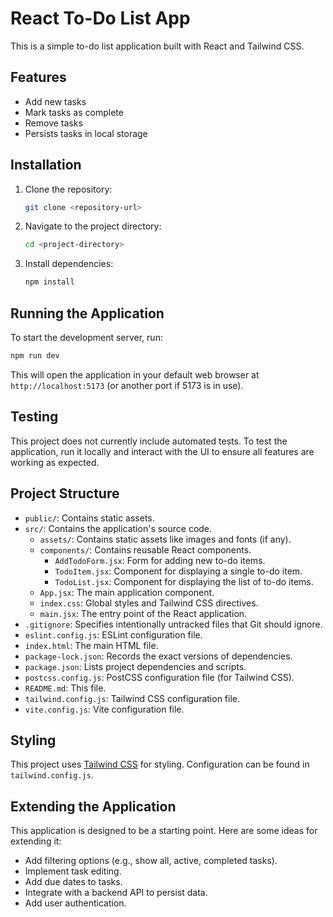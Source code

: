 # React To-Do List App

This is a simple to-do list application built with React and Tailwind CSS.

## Features

- Add new tasks
- Mark tasks as complete
- Remove tasks
- Persists tasks in local storage

## Installation

1. Clone the repository:
   ```bash
   git clone <repository-url>
   ```
2. Navigate to the project directory:
   ```bash
   cd <project-directory>
   ```
3. Install dependencies:
   ```bash
   npm install
   ```

## Running the Application

To start the development server, run:

```bash
npm run dev
```

This will open the application in your default web browser at `http://localhost:5173` (or another port if 5173 is in use).

## Testing

This project does not currently include automated tests. To test the application, run it locally and interact with the UI to ensure all features are working as expected.

## Project Structure

- `public/`: Contains static assets.
- `src/`: Contains the application's source code.
  - `assets/`: Contains static assets like images and fonts (if any).
  - `components/`: Contains reusable React components.
    - `AddTodoForm.jsx`: Form for adding new to-do items.
    - `TodoItem.jsx`: Component for displaying a single to-do item.
    - `TodoList.jsx`: Component for displaying the list of to-do items.
  - `App.jsx`: The main application component.
  - `index.css`: Global styles and Tailwind CSS directives.
  - `main.jsx`: The entry point of the React application.
- `.gitignore`: Specifies intentionally untracked files that Git should ignore.
- `eslint.config.js`: ESLint configuration file.
- `index.html`: The main HTML file.
- `package-lock.json`: Records the exact versions of dependencies.
- `package.json`: Lists project dependencies and scripts.
- `postcss.config.js`: PostCSS configuration file (for Tailwind CSS).
- `README.md`: This file.
- `tailwind.config.js`: Tailwind CSS configuration file.
- `vite.config.js`: Vite configuration file.

## Styling

This project uses [Tailwind CSS](https://tailwindcss.com/) for styling. Configuration can be found in `tailwind.config.js`.

## Extending the Application

This application is designed to be a starting point. Here are some ideas for extending it:

- Add filtering options (e.g., show all, active, completed tasks).
- Implement task editing.
- Add due dates to tasks.
- Integrate with a backend API to persist data.
- Add user authentication.
